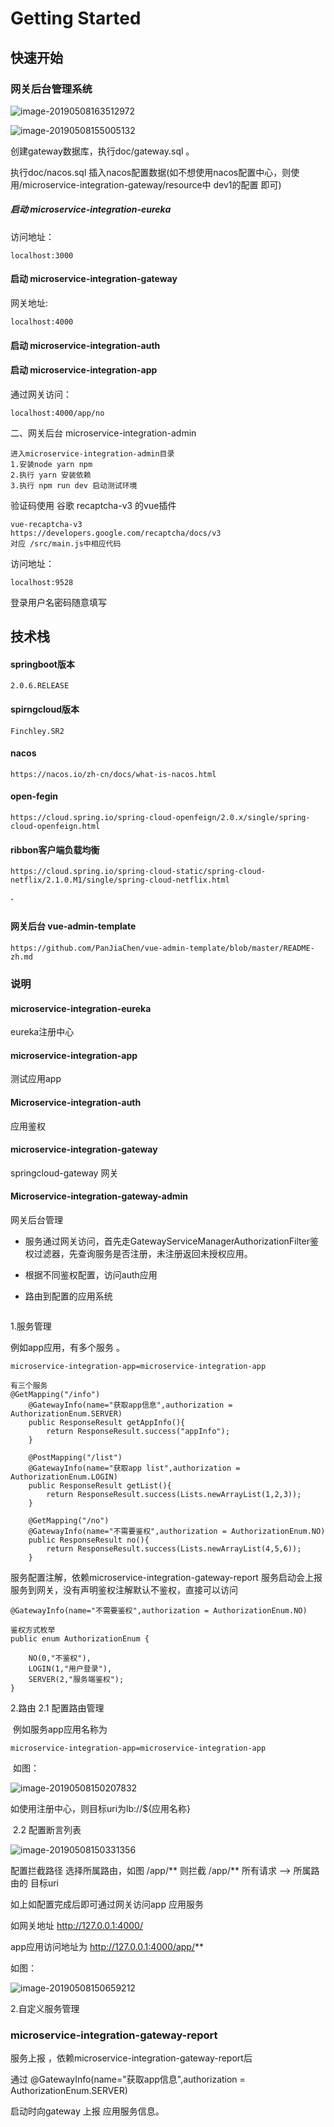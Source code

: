 # Getting Started
## 快速开始
### 网关后台管理系统
![image-20190508163512972](./doc/image-20190508163512972.png)

![image-20190508155005132](./doc/image-20190508155005132.png)

创建gateway数据库，执行doc/gateway.sql 。

执行doc/nacos.sql 插入nacos配置数据(如不想使用nacos配置中心，则使用/microservice-integration-gateway/resource中 dev1的配置 即可)

##### 启动 microservice-integration-eureka 

访问地址：

```
localhost:3000
```

#### 启动 microservice-integration-gateway

网关地址:

```
localhost:4000
```

#### 启动 microservice-integration-auth

#### 启动 microservice-integration-app

通过网关访问：

```
localhost:4000/app/no
```

二、网关后台 microservice-integration-admin

```
进入microservice-integration-admin目录
1.安装node yarn npm
2.执行 yarn 安装依赖
3.执行 npm run dev 启动测试环境
```

验证码使用 谷歌 recaptcha-v3  的vue插件

```
vue-recaptcha-v3 
https://developers.google.com/recaptcha/docs/v3
对应 /src/main.js中相应代码
```

访问地址：

```
localhost:9528
```

登录用户名密码随意填写


## 技术栈

#### springboot版本

```
2.0.6.RELEASE
```

#### spirngcloud版本

```
Finchley.SR2
```

#### nacos

```
https://nacos.io/zh-cn/docs/what-is-nacos.html
```

#### open-fegin

```
https://cloud.spring.io/spring-cloud-openfeign/2.0.x/single/spring-cloud-openfeign.html
```

#### ribbon客户端负载均衡

```
https://cloud.spring.io/spring-cloud-static/spring-cloud-netflix/2.1.0.M1/single/spring-cloud-netflix.html
```

#### `

#### 网关后台 vue-admin-template

```
https://github.com/PanJiaChen/vue-admin-template/blob/master/README-zh.md
```

### 说明

#### microservice-integration-eureka

eureka注册中心

#### microservice-integration-app

测试应用app

#### Microservice-integration-auth

应用鉴权

#### microservice-integration-gateway

springcloud-gateway 网关 

#### Microservice-integration-gateway-admin

网关后台管理

- 服务通过网关访问，首先走GatewayServiceManagerAuthorizationFilter鉴权过滤器，先查询服务是否注册，未注册返回未授权应用。

- 根据不同鉴权配置，访问auth应用

- 路由到配置的应用系统

  ```
  
  ```

  

1.服务管理

例如app应用，有多个服务 。

```
microservice-integration-app=microservice-integration-app

有三个服务
@GetMapping("/info")
    @GatewayInfo(name="获取app信息",authorization = AuthorizationEnum.SERVER)
    public ResponseResult getAppInfo(){
        return ResponseResult.success("appInfo");
    }

    @PostMapping("/list")
    @GatewayInfo(name="获取app list",authorization = AuthorizationEnum.LOGIN)
    public ResponseResult getList(){
        return ResponseResult.success(Lists.newArrayList(1,2,3));
    }

    @GetMapping("/no")
    @GatewayInfo(name="不需要鉴权",authorization = AuthorizationEnum.NO)
    public ResponseResult no(){
        return ResponseResult.success(Lists.newArrayList(4,5,6));
    }

```

服务配置注解，依赖microservice-integration-gateway-report 服务启动会上报服务到网关，没有声明鉴权注解默认不鉴权，直接可以访问

```
@GatewayInfo(name="不需要鉴权",authorization = AuthorizationEnum.NO)

鉴权方式枚举
public enum AuthorizationEnum {

    NO(0,"不鉴权"),
    LOGIN(1,"用户登录"),
    SERVER(2,"服务端鉴权");
}

```



2.路由 
	2.1 配置路由管理

​	例如服务app应用名称为        

```
microservice-integration-app=microservice-integration-app
```

​	如图：

![image-20190508150207832](./doc/image-20190508150207832.png)

如使用注册中心，则目标uri为lb://${应用名称}

​	2.2 配置断言列表

![image-20190508150331356](./doc/image-20190508150331356.png)

配置拦截路径 选择所属路由，如图 /app/**    则拦截 /app/** 所有请求  —>  所属路由的 目标uri

如上如配置完成后即可通过网关访问app 应用服务

如网关地址 http://127.0.0.1:4000/

app应用访问地址为 http://127.0.0.1:4000/app/**

如图：

![image-20190508150659212](./doc/image-20190508150659212.png)

2.自定义服务管理

### microservice-integration-gateway-report

服务上报 ，依赖microservice-integration-gateway-report后 

通过 @GatewayInfo(name="获取app信息",authorization = AuthorizationEnum.SERVER)

启动时向gateway 上报 应用服务信息。

